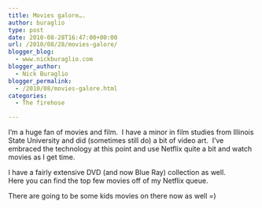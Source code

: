 ```yaml
---
title: Movies galore….
author: buraglio
type: post
date: 2010-08-28T16:47:00+00:00
url: /2010/08/28/movies-galore/
blogger_blog:
  - www.nickburaglio.com
blogger_author:
  - Nick Buraglio
blogger_permalink:
  - /2010/08/movies-galore.html
categories:
  - The firehose

---
```

I&#8217;m a huge fan of movies and film.  I have a minor in film studies from Illinois State University and did (sometimes still do) a bit of video art.  I&#8217;ve embraced the technology at this point and use Netflix quite a bit and watch movies as I get time. 

I have a fairly extensive DVD (and now Blue Ray) collection as well.   
Here you can find the top few movies off of my Netflix queue. 

There are going to be some kids movies on there now as well =)

<div>
</div>